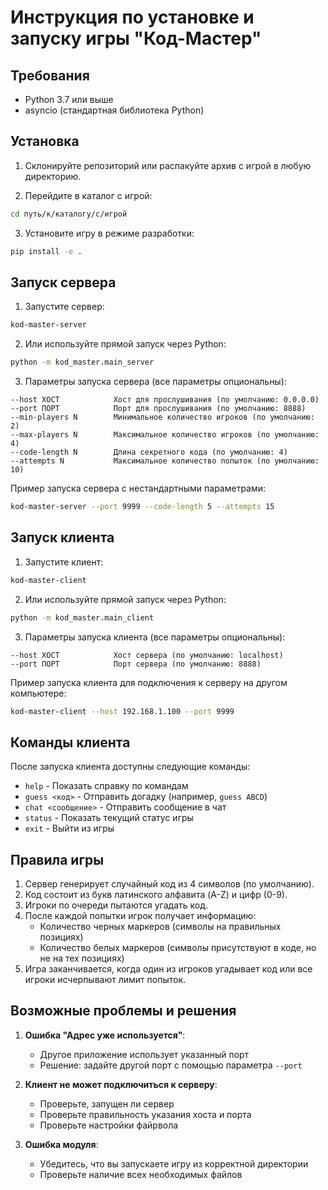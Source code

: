 # Инструкция по установке и запуску игры "Код-Мастер"

## Требования
- Python 3.7 или выше
- asyncio (стандартная библиотека Python)

## Установка

1. Склонируйте репозиторий или распакуйте архив с игрой в любую директорию.

2. Перейдите в каталог с игрой:
```bash
cd путь/к/каталогу/с/игрой
```

3. Установите игру в режиме разработки:
```bash
pip install -e .
```

## Запуск сервера

1. Запустите сервер:
```bash
kod-master-server
```

2. Или используйте прямой запуск через Python:
```bash
python -m kod_master.main_server
```

3. Параметры запуска сервера (все параметры опциональны):
```
--host ХОСТ            Хост для прослушивания (по умолчанию: 0.0.0.0)
--port ПОРТ            Порт для прослушивания (по умолчанию: 8888)
--min-players N        Минимальное количество игроков (по умолчанию: 2)
--max-players N        Максимальное количество игроков (по умолчанию: 4)
--code-length N        Длина секретного кода (по умолчанию: 4)
--attempts N           Максимальное количество попыток (по умолчанию: 10)
```

Пример запуска сервера с нестандартными параметрами:
```bash
kod-master-server --port 9999 --code-length 5 --attempts 15
```

## Запуск клиента

1. Запустите клиент:
```bash
kod-master-client
```

2. Или используйте прямой запуск через Python:
```bash
python -m kod_master.main_client
```

3. Параметры запуска клиента (все параметры опциональны):
```
--host ХОСТ            Хост сервера (по умолчанию: localhost)
--port ПОРТ            Порт сервера (по умолчанию: 8888)
```

Пример запуска клиента для подключения к серверу на другом компьютере:
```bash
kod-master-client --host 192.168.1.100 --port 9999
```

## Команды клиента

После запуска клиента доступны следующие команды:

- `help` - Показать справку по командам
- `guess <код>` - Отправить догадку (например, `guess ABCD`)
- `chat <сообщение>` - Отправить сообщение в чат
- `status` - Показать текущий статус игры
- `exit` - Выйти из игры

## Правила игры

1. Сервер генерирует случайный код из 4 символов (по умолчанию).
2. Код состоит из букв латинского алфавита (A-Z) и цифр (0-9).
3. Игроки по очереди пытаются угадать код.
4. После каждой попытки игрок получает информацию:
   - Количество черных маркеров (символы на правильных позициях)
   - Количество белых маркеров (символы присутствуют в коде, но не на тех позициях)
5. Игра заканчивается, когда один из игроков угадывает код или все игроки исчерпывают лимит попыток.

## Возможные проблемы и решения

1. **Ошибка "Адрес уже используется"**:
   - Другое приложение использует указанный порт
   - Решение: задайте другой порт с помощью параметра `--port`

2. **Клиент не может подключиться к серверу**:
   - Проверьте, запущен ли сервер
   - Проверьте правильность указания хоста и порта
   - Проверьте настройки файрвола

3. **Ошибка модуля**:
   - Убедитесь, что вы запускаете игру из корректной директории
   - Проверьте наличие всех необходимых файлов 